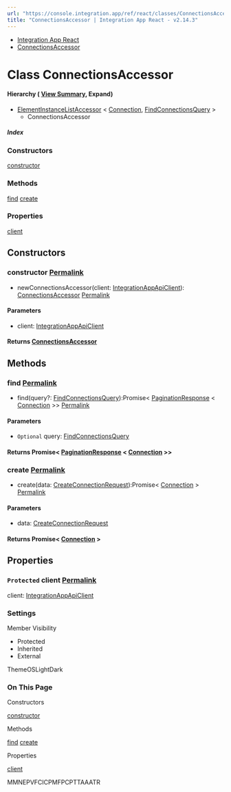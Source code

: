 ```yaml
---
url: "https://console.integration.app/ref/react/classes/ConnectionsAccessor.html"
title: "ConnectionsAccessor | Integration App React - v2.14.3"
---
```


- [Integration App React](https://console.integration.app/ref/react/index.html)
- [ConnectionsAccessor](https://console.integration.app/ref/react/classes/ConnectionsAccessor.html)

# Class ConnectionsAccessor

#### Hierarchy ( [View Summary](https://console.integration.app/ref/react/hierarchy.html\#ConnectionsAccessor), Expand)

- [ElementInstanceListAccessor](https://console.integration.app/ref/react/classes/ElementInstanceListAccessor.html) < [Connection](https://console.integration.app/ref/react/classes/Connection.html), [FindConnectionsQuery](https://console.integration.app/ref/react/interfaces/FindConnectionsQuery.html) >
  - ConnectionsAccessor

##### Index

### Constructors

[constructor](https://console.integration.app/ref/react/classes/ConnectionsAccessor.html#constructor)

### Methods

[find](https://console.integration.app/ref/react/classes/ConnectionsAccessor.html#find) [create](https://console.integration.app/ref/react/classes/ConnectionsAccessor.html#create)

### Properties

[client](https://console.integration.app/ref/react/classes/ConnectionsAccessor.html#client)

## Constructors

### constructor [Permalink](https://console.integration.app/ref/react/classes/ConnectionsAccessor.html\#constructor)

- newConnectionsAccessor(client: [IntegrationAppApiClient](https://console.integration.app/ref/react/classes/_integration-app_react.IntegrationAppApiClient.html)): [ConnectionsAccessor](https://console.integration.app/ref/react/classes/ConnectionsAccessor.html) [Permalink](https://console.integration.app/ref/react/classes/ConnectionsAccessor.html#constructorconnectionsaccessor)





#### Parameters



- client: [IntegrationAppApiClient](https://console.integration.app/ref/react/classes/_integration-app_react.IntegrationAppApiClient.html)

#### Returns [ConnectionsAccessor](https://console.integration.app/ref/react/classes/ConnectionsAccessor.html)

## Methods

### find [Permalink](https://console.integration.app/ref/react/classes/ConnectionsAccessor.html\#find)

- find(query?: [FindConnectionsQuery](https://console.integration.app/ref/react/interfaces/FindConnectionsQuery.html)):Promise< [PaginationResponse](https://console.integration.app/ref/react/classes/PaginationResponse.html) < [Connection](https://console.integration.app/ref/react/classes/Connection.html) >> [Permalink](https://console.integration.app/ref/react/classes/ConnectionsAccessor.html#find-1)





#### Parameters



- `Optional` query: [FindConnectionsQuery](https://console.integration.app/ref/react/interfaces/FindConnectionsQuery.html)

#### Returns Promise< [PaginationResponse](https://console.integration.app/ref/react/classes/PaginationResponse.html) < [Connection](https://console.integration.app/ref/react/classes/Connection.html) >>

### create [Permalink](https://console.integration.app/ref/react/classes/ConnectionsAccessor.html\#create)

- create(data: [CreateConnectionRequest](https://console.integration.app/ref/react/classes/CreateConnectionRequest.html)):Promise< [Connection](https://console.integration.app/ref/react/classes/Connection.html) > [Permalink](https://console.integration.app/ref/react/classes/ConnectionsAccessor.html#create-1)





#### Parameters



- data: [CreateConnectionRequest](https://console.integration.app/ref/react/classes/CreateConnectionRequest.html)

#### Returns Promise< [Connection](https://console.integration.app/ref/react/classes/Connection.html) >

## Properties

### `Protected` client [Permalink](https://console.integration.app/ref/react/classes/ConnectionsAccessor.html\#client)

client: [IntegrationAppApiClient](https://console.integration.app/ref/react/classes/_integration-app_react.IntegrationAppApiClient.html)

### Settings

Member Visibility

- Protected
- Inherited
- External

ThemeOSLightDark

### On This Page

Constructors

[constructor](https://console.integration.app/ref/react/classes/ConnectionsAccessor.html#constructor)

Methods

[find](https://console.integration.app/ref/react/classes/ConnectionsAccessor.html#find) [create](https://console.integration.app/ref/react/classes/ConnectionsAccessor.html#create)

Properties

[client](https://console.integration.app/ref/react/classes/ConnectionsAccessor.html#client)

MMNEPVFCICPMFPCPTTAAATR